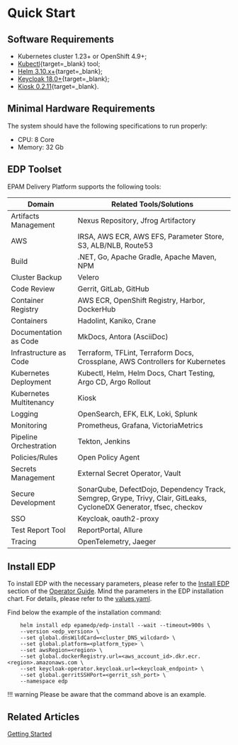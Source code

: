 # Quick Start

## Software Requirements

- Kubernetes cluster 1.23+ or OpenShift 4.9+;
- [Kubectl](https://kubernetes.io/docs/tasks/tools/){target=_blank} tool;
- [Helm 3.10.x+](https://helm.sh/docs/intro/install/){target=_blank};
- [Keycloak 18.0+](https://www.keycloak.org){target=_blank};
- [Kiosk 0.2.11](https://github.com/loft-sh/kiosk){target=_blank}.

## Minimal Hardware Requirements

The system should have the following specifications to run properly:

- CPU: 8 Core
- Memory: 32 Gb

## EDP Toolset

EPAM Delivery Platform supports the following tools:

|Domain|Related Tools/Solutions|
|- |- |
|Artifacts Management|Nexus Repository, Jfrog Artifactory|
|AWS|IRSA, AWS ECR, AWS EFS, Parameter Store, S3, ALB/NLB, Route53|
|Build|.NET, Go, Apache Gradle, Apache Maven, NPM|
|Cluster Backup|Velero|
|Code Review|Gerrit, GitLab, GitHub|
|Container Registry|AWS ECR, OpenShift Registry, Harbor, DockerHub|
|Containers|Hadolint, Kaniko, Crane|
|Documentation as Code|MkDocs, Antora (AsciiDoc)|
|Infrastructure as Code|Terraform, TFLint, Terraform Docs, Crossplane, AWS Controllers for Kubernetes|
|Kubernetes Deployment|Kubectl, Helm, Helm Docs, Chart Testing, Argo CD, Argo Rollout|
|Kubernetes Multitenancy|Kiosk|
|Logging|OpenSearch, EFK, ELK, Loki, Splunk|
|Monitoring|Prometheus, Grafana, VictoriaMetrics|
|Pipeline Orchestration|Tekton, Jenkins|
|Policies/Rules|Open Policy Agent|
|Secrets Management|External Secret Operator, Vault|
|Secure Development|SonarQube, DefectDojo, Dependency Track,  Semgrep, Grype, Trivy, Clair, GitLeaks, CycloneDX Generator, tfsec, checkov|
|SSO|Keycloak, oauth2-proxy|
|Test Report Tool|ReportPortal, Allure|
|Tracing|OpenTelemetry, Jaeger|

## Install EDP

To install EDP with the necessary parameters, please refer to the [Install EDP](./operator-guide/install-edp.md) section of the [Operator Guide](https://epam.github.io/edp-install/operator-guide/).
Mind the parameters in the EDP installation chart. For details, please refer to the [values.yaml](https://github.com/epam/edp-install/blob/master/deploy-templates/values.yaml).

Find below the example of the installation command:

        helm install edp epamedp/edp-install --wait --timeout=900s \
        --version <edp_version> \
        --set global.dnsWildCard=<cluster_DNS_wilcdard> \
        --set global.platform=<platform_type> \
        --set awsRegion=<region> \
        --set global.dockerRegistry.url=<aws_account_id>.dkr.ecr.<region>.amazonaws.com \
        --set keycloak-operator.keycloak.url=<keycloak_endpoint> \
        --set global.gerritSSHPort=<gerrit_ssh_port> \
        --namespace edp

!!! warning
    Please be aware that the command above is an example.

## Related Articles
[Getting Started](overview.md)
